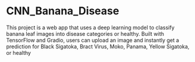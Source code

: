 # CNN_Banana_Disease
This project is a web app that uses a deep learning model to classify banana leaf images into disease categories or healthy. Built with TensorFlow and Gradio, users can upload an image and instantly get a prediction for Black Sigatoka, Bract Virus, Moko, Panama, Yellow Sigatoka, or healthy
